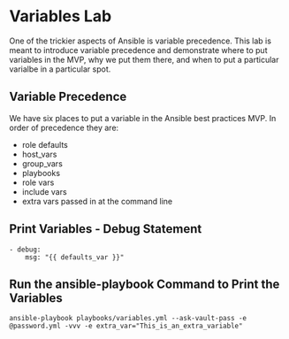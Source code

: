 Variables Lab
=========

One of the trickier aspects of Ansible is variable precedence. This lab is meant to introduce variable precedence and demonstrate where to put variables in the MVP, why we put them there, and when to put a particular varialbe in a particular spot.

Variable Precedence
------------

We have six places to put a variable in the Ansible best practices MVP. In order of precedence they are:

* role defaults
* host_vars
* group_vars
* playbooks
* role vars
* include vars
* extra vars passed in at the command line 

Print Variables - Debug Statement
------------

```
- debug:
    msg: "{{ defaults_var }}"
```

Run the ansible-playbook Command to Print the Variables
------------

```
ansible-playbook playbooks/variables.yml --ask-vault-pass -e @password.yml -vvv -e extra_var="This_is_an_extra_variable"
```
